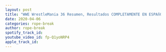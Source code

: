 ```yaml
---
layout: post
title: "WWE WrestleMania 36 Resumen, Resultados COMPLETAMENTE EN ESPAñOL. McIntyre nuevo Campeon sin publico"
date: 2020-04-06
categories: rope-break
author: rope-break
spotify_track_id: 
youtube_video_id: fp-Q1yoNRP4
apple_track_id: 
---
```

